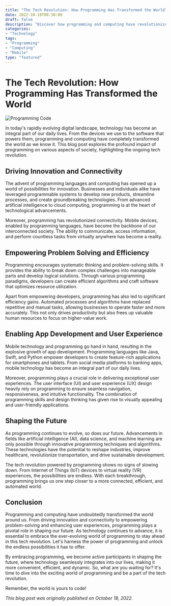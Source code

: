 ```yaml
--- 
title: "The Tech Revolution: How Programming Has Transformed the World"
date: 2022-10-18T08:30:00
draft: false 
description: "Discover how programming and computing have revolutionized the world and continue to shape our future."
categories: 
- "Technology"
tags: 
- "Programming"
- "Computing"
- "Mobile"
type: "featured"
--- 
```


# The Tech Revolution: How Programming Has Transformed the World

![Programming Code](https://example.com/images/programming.jpg)

In today's rapidly evolving digital landscape, technology has become an integral part of our daily lives. From the devices we use to the software that powers them, programming and computing have completely transformed the world as we know it. This blog post explores the profound impact of programming on various aspects of society, highlighting the ongoing tech revolution.

## Driving Innovation and Connectivity

The advent of programming languages and computing has opened up a world of possibilities for innovation. Businesses and individuals alike have leveraged programmable systems to develop new products, streamline processes, and create groundbreaking technologies. From advanced artificial intelligence to cloud computing, programming is at the heart of technological advancements.

Moreover, programming has revolutionized connectivity. Mobile devices, enabled by programming languages, have become the backbone of our interconnected society. The ability to communicate, access information, and perform countless tasks from virtually anywhere has become a reality.

## Empowering Problem Solving and Efficiency

Programming encourages systematic thinking and problem-solving skills. It provides the ability to break down complex challenges into manageable parts and develop logical solutions. Through various programming paradigms, developers can create efficient algorithms and craft software that optimizes resource utilization.

Apart from empowering developers, programming has also led to significant efficiency gains. Automated processes and algorithms have replaced repetitive and manual tasks, allowing businesses to operate faster and more accurately. This not only drives productivity but also frees up valuable human resources to focus on higher-value work.

## Enabling App Development and User Experience

Mobile technology and programming go hand in hand, resulting in the explosive growth of app development. Programming languages like Java, Swift, and Python empower developers to create feature-rich applications for smartphones and tablets. From social media platforms to banking apps, mobile technology has become an integral part of our daily lives.

Moreover, programming plays a crucial role in delivering exceptional user experiences. The user interface (UI) and user experience (UX) design heavily rely on programming to ensure seamless navigation, responsiveness, and intuitive functionality. The combination of programming skills and design thinking has given rise to visually appealing and user-friendly applications.

## Shaping the Future

As programming continues to evolve, so does our future. Advancements in fields like artificial intelligence (AI), data science, and machine learning are only possible through innovative programming techniques and algorithms. These technologies have the potential to reshape industries, improve healthcare, revolutionize transportation, and drive sustainable development.

The tech revolution powered by programming shows no signs of slowing down. From Internet of Things (IoT) devices to virtual reality (VR) experiences, the possibilities are endless. With each breakthrough, programming brings us one step closer to a more connected, efficient, and automated world.

## Conclusion

Programming and computing have undoubtedly transformed the world around us. From driving innovation and connectivity to empowering problem-solving and enhancing user experiences, programming plays a pivotal role in shaping our future. As technology continues to advance, it is essential to embrace the ever-evolving world of programming to stay ahead in this tech revolution. Let's harness the power of programming and unlock the endless possibilities it has to offer.

By embracing programming, we become active participants in shaping the future, where technology seamlessly integrates into our lives, making it more convenient, efficient, and dynamic. So, what are you waiting for? It's time to dive into the exciting world of programming and be a part of the tech revolution.

Remember, the world is yours to code!

*This blog post was originally published on October 18, 2022.*

